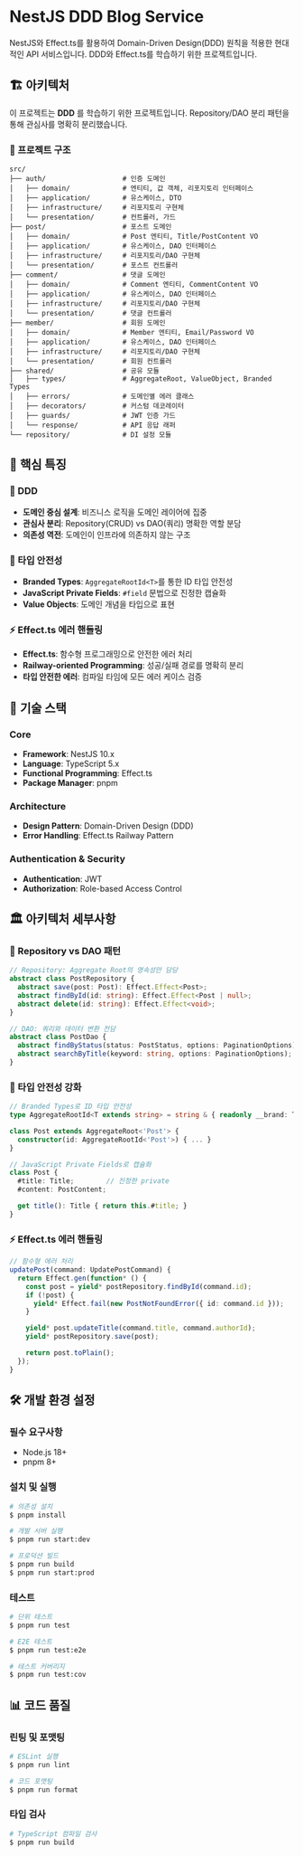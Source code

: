 # NestJS DDD Blog Service

NestJS와 Effect.ts를 활용하여 Domain-Driven Design(DDD) 원칙을 적용한 현대적인 API 서비스입니다.
DDD와 Effect.ts를 학습하기 위한 프로젝트입니다.

## 🏗️ 아키텍처

이 프로젝트는 **DDD** 를 학습하기 위한 프로젝트입니다.
Repository/DAO 분리 패턴을 통해 관심사를 명확히 분리했습니다.

### 📁 프로젝트 구조

```
src/
├── auth/                   # 인증 도메인
│   ├── domain/             # 엔티티, 값 객체, 리포지토리 인터페이스
│   ├── application/        # 유스케이스, DTO
│   ├── infrastructure/     # 리포지토리 구현체
│   └── presentation/       # 컨트롤러, 가드
├── post/                   # 포스트 도메인
│   ├── domain/             # Post 엔티티, Title/PostContent VO
│   ├── application/        # 유스케이스, DAO 인터페이스
│   ├── infrastructure/     # 리포지토리/DAO 구현체
│   └── presentation/       # 포스트 컨트롤러
├── comment/                # 댓글 도메인
│   ├── domain/             # Comment 엔티티, CommentContent VO
│   ├── application/        # 유스케이스, DAO 인터페이스
│   ├── infrastructure/     # 리포지토리/DAO 구현체
│   └── presentation/       # 댓글 컨트롤러
├── member/                 # 회원 도메인
│   ├── domain/             # Member 엔티티, Email/Password VO
│   ├── application/        # 유스케이스, DAO 인터페이스
│   ├── infrastructure/     # 리포지토리/DAO 구현체
│   └── presentation/       # 회원 컨트롤러
├── shared/                 # 공유 모듈
│   ├── types/              # AggregateRoot, ValueObject, Branded Types
│   ├── errors/             # 도메인별 에러 클래스
│   ├── decorators/         # 커스텀 데코레이터
│   ├── guards/             # JWT 인증 가드
│   └── response/           # API 응답 래퍼
└── repository/             # DI 설정 모듈
```

## 🚀 핵심 특징

### 🎯 DDD

- **도메인 중심 설계**: 비즈니스 로직을 도메인 레이어에 집중
- **관심사 분리**: Repository(CRUD) vs DAO(쿼리) 명확한 역할 분담
- **의존성 역전**: 도메인이 인프라에 의존하지 않는 구조

### 🔧 타입 안전성

- **Branded Types**: `AggregateRootId<T>`를 통한 ID 타입 안전성
- **JavaScript Private Fields**: `#field` 문법으로 진정한 캡슐화
- **Value Objects**: 도메인 개념을 타입으로 표현

### ⚡ Effect.ts 에러 핸들링

- **Effect.ts**: 함수형 프로그래밍으로 안전한 에러 처리
- **Railway-oriented Programming**: 성공/실패 경로를 명확히 분리
- **타입 안전한 에러**: 컴파일 타임에 모든 에러 케이스 검증

## 🔧 기술 스택

### Core

- **Framework**: NestJS 10.x
- **Language**: TypeScript 5.x
- **Functional Programming**: Effect.ts
- **Package Manager**: pnpm

### Architecture

- **Design Pattern**: Domain-Driven Design (DDD)
- **Error Handling**: Effect.ts Railway Pattern

### Authentication & Security

- **Authentication**: JWT
- **Authorization**: Role-based Access Control

## 🏛️ 아키텍처 세부사항

### 🎯 Repository vs DAO 패턴

```typescript
// Repository: Aggregate Root의 영속성만 담당
abstract class PostRepository {
  abstract save(post: Post): Effect.Effect<Post>;
  abstract findById(id: string): Effect.Effect<Post | null>;
  abstract delete(id: string): Effect.Effect<void>;
}

// DAO: 쿼리와 데이터 변환 전담
abstract class PostDao {
  abstract findByStatus(status: PostStatus, options: PaginationOptions);
  abstract searchByTitle(keyword: string, options: PaginationOptions);
}
```

### 🔐 타입 안전성 강화

```typescript
// Branded Types로 ID 타입 안전성
type AggregateRootId<T extends string> = string & { readonly __brand: T };

class Post extends AggregateRoot<'Post'> {
  constructor(id: AggregateRootId<'Post'>) { ... }
}

// JavaScript Private Fields로 캡슐화
class Post {
  #title: Title;        // 진정한 private
  #content: PostContent;

  get title(): Title { return this.#title; }
}
```

### ⚡ Effect.ts 에러 핸들링

```typescript
// 함수형 에러 처리
updatePost(command: UpdatePostCommand) {
  return Effect.gen(function* () {
    const post = yield* postRepository.findById(command.id);
    if (!post) {
      yield* Effect.fail(new PostNotFoundError({ id: command.id }));
    }

    yield* post.updateTitle(command.title, command.authorId);
    yield* postRepository.save(post);

    return post.toPlain();
  });
}
```

## 🛠️ 개발 환경 설정

### 필수 요구사항

- Node.js 18+
- pnpm 8+

### 설치 및 실행

```bash
# 의존성 설치
$ pnpm install

# 개발 서버 실행
$ pnpm run start:dev

# 프로덕션 빌드
$ pnpm run build
$ pnpm run start:prod
```

### 테스트

```bash
# 단위 테스트
$ pnpm run test

# E2E 테스트
$ pnpm run test:e2e

# 테스트 커버리지
$ pnpm run test:cov
```

## 📊 코드 품질

### 린팅 및 포맷팅

```bash
# ESLint 실행
$ pnpm run lint

# 코드 포맷팅
$ pnpm run format
```

### 타입 검사

```bash
# TypeScript 컴파일 검사
$ pnpm run build
```
